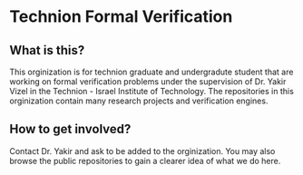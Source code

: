 # Technion Formal Verification

## What is this?

This orginization is for technion graduate and undergradute student that are working on formal verification problems under the supervision of Dr. Yakir Vizel in the Technion - Israel Institute of Technology. The repositories in this orginization contain many research projects and verification engines.

## How to get involved?

Contact Dr. Yakir and ask to be added to the orginization. You may also browse the public repositories to gain a clearer idea of what we do here.

